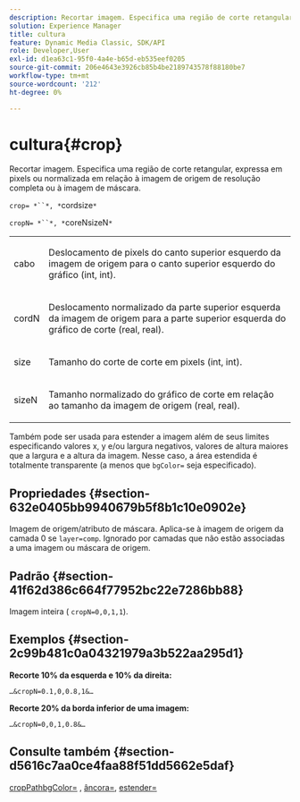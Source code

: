 ```yaml
---
description: Recortar imagem. Especifica uma região de corte retangular, expressa em pixels ou normalizada em relação à imagem de origem de resolução completa ou à imagem de máscara.
solution: Experience Manager
title: cultura
feature: Dynamic Media Classic, SDK/API
role: Developer,User
exl-id: d1ea63c1-95f0-4a4e-b65d-eb535eef0205
source-git-commit: 206e4643e3926cb85b4be2189743578f88180be7
workflow-type: tm+mt
source-wordcount: '212'
ht-degree: 0%

---
```


# cultura{#crop}

Recortar imagem. Especifica uma região de corte retangular, expressa em pixels ou normalizada em relação à imagem de origem de resolução completa ou à imagem de máscara.

`crop= *``*, *`cordsize`*`

`cropN= *``*, *`coreNsizeN`*`

<table id="simpletable_472A9AD67AA64419B0877B0535F8B14A"> 
 <tr class="strow"> 
  <td class="stentry"> <p><span class="codeph"> <span class="varname"> cabo</span></span> </p> </td> 
  <td class="stentry"> <p>Deslocamento de pixels do canto superior esquerdo da imagem de origem para o canto superior esquerdo do gráfico (int, int). </p></td> 
 </tr> 
 <tr class="strow"> 
  <td class="stentry"> <p><span class="codeph"> <span class="varname"> cordN</span></span> </p> </td> 
  <td class="stentry"> <p>Deslocamento normalizado da parte superior esquerda da imagem de origem para a parte superior esquerda do gráfico de corte (real, real). </p></td> 
 </tr> 
 <tr class="strow"> 
  <td class="stentry"> <p><span class="codeph"> <span class="varname"> size</span></span> </p></td> 
  <td class="stentry"> <p>Tamanho do corte de corte em pixels (int, int). </p></td> 
 </tr> 
 <tr class="strow"> 
  <td class="stentry"> <p><span class="codeph"> <span class="varname"> sizeN</span></span> </p></td> 
  <td class="stentry"> <p>Tamanho normalizado do gráfico de corte em relação ao tamanho da imagem de origem (real, real). </p></td> 
 </tr> 
</table>

Também pode ser usada para estender a imagem além de seus limites especificando valores x, y e/ou largura negativos, valores de altura maiores que a largura e a altura da imagem. Nesse caso, a área estendida é totalmente transparente (a menos que `bgColor=` seja especificado).

## Propriedades {#section-632e0405bb9940679b5f8b1c10e0902e}

Imagem de origem/atributo de máscara. Aplica-se à imagem de origem da camada 0 se `layer=comp`. Ignorado por camadas que não estão associadas a uma imagem ou máscara de origem.

## Padrão {#section-41f62d386c664f77952bc22e7286bb88}

Imagem inteira ( `cropN=0,0,1,1`).

## Exemplos {#section-2c99b481c0a04321979a3b522aa295d1}

**Recorte 10% da esquerda e 10% da direita:**

`…&cropN=0.1,0,0.8,1&…`

**Recorte 20% da borda inferior de uma imagem:**

`…&cropN=0,0,1,0.8&…`

## Consulte também {#section-d5616c7aa0ce4faa88f51dd5662e5daf}

[](/help/aem-is-ir-api/is-api/http-ref/image-serving-api-ref/c-http-protocol-reference/c-command-reference/r-croppath.md) [cropPathbgColor=](../../../../../is-api/http-ref/image-serving-api-ref/c-http-protocol-reference/c-command-reference/r-bgcolor.md#reference-441371ba4ef54fe781887c5ae448f6ab) ,  [âncora=](../../../../../is-api/http-ref/image-serving-api-ref/c-http-protocol-reference/c-command-reference/r-anchor.md#reference-6661e548ab284b82828d8d94c8ddeb7c),  [estender=](../../../../../is-api/http-ref/image-serving-api-ref/c-http-protocol-reference/c-command-reference/r-extend.md#reference-7e9156beb285459d830e2d56782a74ac)
